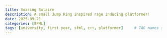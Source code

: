 ```yaml
---
title: Soaring Solaire
description: A small Jump King inspired rage inducing platformer!
date: 2025-09-21
categories: [SFML]
tags: [university, first year, sfml, c++, platformer]     # TAG names should always be lowercase
---
```

